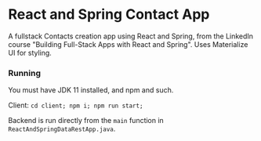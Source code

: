 # React and Spring Contact App
A fullstack Contacts creation app using React and Spring, from the LinkedIn course "Building Full-Stack Apps with React and Spring". Uses Materialize UI for styling.

### Running
You must have JDK 11 installed, and npm and such.

Client:
```cd client; npm i; npm run start;```

Backend is run directly from the `main` function in `ReactAndSpringDataRestApp.java`.
